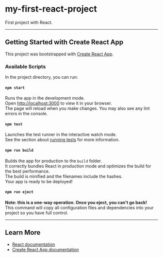 # my-first-react-project
First project with React.

---

## Getting Started with Create React App

This project was bootstrapped with [Create React App](https://github.com/facebook/create-react-app).

### Available Scripts

In the project directory, you can run:

#### `npm start`
Runs the app in the development mode.  
Open [http://localhost:3000](http://localhost:3000) to view it in your browser.  
The page will reload when you make changes. You may also see any lint errors in the console.

#### `npm test`
Launches the test runner in the interactive watch mode.  
See the section about [running tests](https://facebook.github.io/create-react-app/docs/running-tests) for more information.

#### `npm run build`
Builds the app for production to the `build` folder.  
It correctly bundles React in production mode and optimizes the build for the best performance.  
The build is minified and the filenames include the hashes.  
Your app is ready to be deployed!  

#### `npm run eject`
**Note: this is a one-way operation. Once you eject, you can't go back!**  
This command will copy all configuration files and dependencies into your project so you have full control.  

---

## Learn More

- [React documentation](https://reactjs.org/)  
- [Create React App documentation](https://facebook.github.io/create-react-app/docs/getting-started)  
